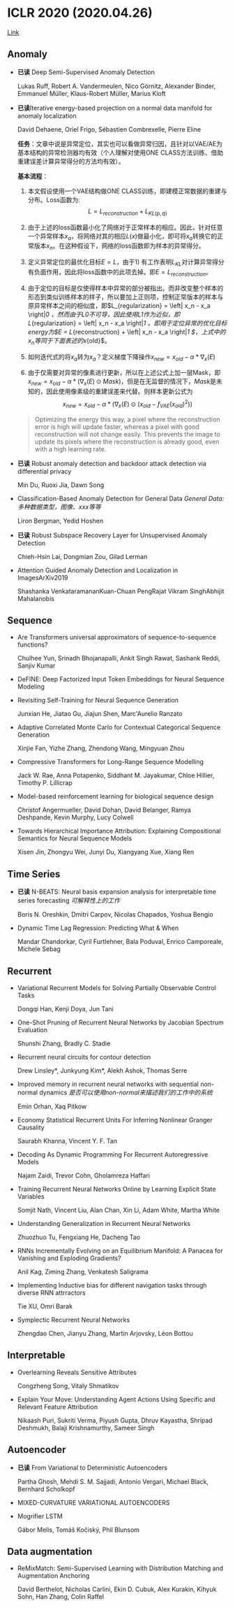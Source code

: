 <script type="text/x-mathjax-config">
  MathJax.Hub.Config({
    tex2jax: {
      inlineMath: [ ['$','$'], ["\\(","\\)"] ],
      processEscapes: true
    }
  });
</script>

<script src="https://cdn.mathjax.org/mathjax/latest/MathJax.js?config=TeX-AMS-MML_HTMLorMML" type="text/javascript"></script>

# ICLR 2020 (2020.04.26)
[Link](https://openreview.net/group?id=ICLR.cc/2020/Conference)

## Anomaly

+ **已读** Deep Semi-Supervised Anomaly Detection 

  Lukas Ruff, Robert A. Vandermeulen, Nico Görnitz, Alexander Binder, Emmanuel Müller, Klaus-Robert Müller, Marius Kloft

+ **已读**Iterative energy-based projection on a normal data manifold for anomaly localization 

  David Dehaene, Oriel Frigo, Sébastien Combrexelle, Pierre Eline
  
  **任务**：文章中说是异常定位，其实也可以看做异常归因，且针对以VAE/AE为基本结构的异常检测器均有效（个人理解对使用ONE CLASS方法训练、借助重建误差计算异常得分的方法均有效）。
  
  **基本流程**：
  
  1. 本文假设使用一个VAE结构做ONE CLASS训练，即建模正常数据的重建与分布。Loss函数为: $$L = L_{reconstruction} + L_{KL(p,q)}$$
  
  2. 由于上述的loss函数最小化了网络对于正常样本的相应。因此，针对任意一个异常样本$x_a$，将网络对其的相应$L(x)$做最小化，即可将$x_a$转换它的正常版本$x_n$。在这种假设下，网络的loss函数即为样本的异常得分。
  
  3. 定义异常定位的最优化目标$E = L$，由于1) 有工作表明$L_{KL}$对计算异常得分有负面作用，因此将loss函数中的此项去掉。即$E = L_{reconstruction}$。
  
  4. 由于定位的目标是仅使得样本中异常的部分被指出。而非改变整个样本的形态到类似训练样本的样子，所以要加上正则项，控制正常版本的样本与原异常样本之间的相似度，即$L_{regularization} = \left\| x_n - x_a \right\|_0 $，然而由于L0不可导，因此使用L1作为近似，即$L_{regularization} = \left\| x_n - x_a \right\|_1 $。即用于定位异常的优化目标energy为$$E = L_{reconstruction} + \left\| x_n - x_a \right\|_1 $$，上式中的x_n等同于下面表述的$x_{old}$。
  
  5. 如何迭代式的将$x_a$转为$x_a$？定义梯度下降操作$x_{new} = x_{old} - \alpha * \nabla _x (E)$
  
  6. 由于仅需要对异常的像素进行更新，所以在上述公式上加一层Mask，即$x_{new} = x_{old} - \alpha * (\nabla _x (E) \odot Mask)$，但是在无监督的情况下，$Mask$是未知的，因此使用像素级的重建误差来代替。则样本更新公式为$$x_{new} = x_{old} - \alpha * (\nabla _x (E) \odot (x_{old} - f_{VAE}(x_{old})^2))$$
  
    > Optimizing the energy this way, a pixel where the reconstruction error is high will update faster, whereas a pixel with good reconstruction
    > will not change easily. This prevents the image to update its pixels where the reconstruction is already good, even with a high learning rate.

+ **已读** Robust anomaly detection and backdoor attack detection via differential privacy 

  Min Du, Ruoxi Jia, Dawn Song

+ Classification-Based Anomaly Detection for General Data *General Data: 多种数据类型，图像、xxx等等*

  Liron Bergman, Yedid Hoshen 

+ **已读** Robust Subspace Recovery Layer for Unsupervised Anomaly Detection

  Chieh-Hsin Lai, Dongmian Zou, Gilad Lerman

+ Attention Guided Anomaly Detection and Localization in ImagesArXiv2019

  Shashanka VenkataramananKuan-Chuan PengRajat Vikram SinghAbhijit Mahalanobis

## Sequence

+ Are Transformers universal approximators of sequence-to-sequence functions? 

  Chulhee Yun, Srinadh Bhojanapalli, Ankit Singh Rawat, Sashank Reddi, Sanjiv Kumar

+ DeFINE: Deep Factorized Input Token Embeddings for Neural Sequence Modeling 

+ Revisiting Self-Training for Neural Sequence Generation 

  Junxian He, Jiatao Gu, Jiajun Shen, Marc'Aurelio Ranzato

+ Adaptive Correlated Monte Carlo for Contextual Categorical Sequence Generation 

  Xinjie Fan, Yizhe Zhang, Zhendong Wang, Mingyuan Zhou

+ Compressive Transformers for Long-Range Sequence Modelling 

  Jack W. Rae, Anna Potapenko, Siddhant M. Jayakumar, Chloe Hillier, Timothy P. Lillicrap

+ Model-based reinforcement learning for biological sequence design 

  Christof Angermueller, David Dohan, David Belanger, Ramya Deshpande, Kevin Murphy, Lucy Colwell

+ Towards Hierarchical Importance Attribution: Explaining Compositional Semantics for Neural Sequence Models 

  Xisen Jin, Zhongyu Wei, Junyi Du, Xiangyang Xue, Xiang Ren

## Time Series

+ **已读** N-BEATS: Neural basis expansion analysis for interpretable time series forecasting *可解释性上的工作*

  Boris N. Oreshkin, Dmitri Carpov, Nicolas Chapados, Yoshua Bengio

+ Dynamic Time Lag Regression: Predicting What & When 

  Mandar Chandorkar, Cyril Furtlehner, Bala Poduval, Enrico Camporeale, Michele Sebag

## Recurrent

+ Variational Recurrent Models for Solving Partially Observable Control Tasks 

  Dongqi Han, Kenji Doya, Jun Tani

+ One-Shot Pruning of Recurrent Neural Networks by Jacobian Spectrum Evaluation 

  Shunshi Zhang, Bradly C. Stadie

+ Recurrent neural circuits for contour detection 

  Drew Linsley*, Junkyung Kim*, Alekh Ashok, Thomas Serre

+ Improved memory in recurrent neural networks with sequential non-normal dynamics *是否可以使用non-normal来描述我们的工作中的系统*

  Emin Orhan, Xaq Pitkow

+ Economy Statistical Recurrent Units For Inferring Nonlinear Granger Causality 

  Saurabh Khanna, Vincent Y. F. Tan

+ Decoding As Dynamic Programming For Recurrent Autoregressive Models 

  Najam Zaidi, Trevor Cohn, Gholamreza Haffari

+ Training Recurrent Neural Networks Online by Learning Explicit State Variables 

  Somjit Nath, Vincent Liu, Alan Chan, Xin Li, Adam White, Martha White

+ Understanding Generalization in Recurrent Neural Networks 

  Zhuozhuo Tu, Fengxiang He, Dacheng Tao

+ RNNs Incrementally Evolving on an Equilibrium Manifold: A Panacea for Vanishing and Exploding Gradients? 

  Anil Kag, Ziming Zhang, Venkatesh Saligrama 

+ Implementing Inductive bias for different navigation tasks through diverse RNN attrractors 

  Tie XU, Omri Barak

+ Symplectic Recurrent Neural Networks 

  Zhengdao Chen, Jianyu Zhang, Martin Arjovsky, Léon Bottou

## Interpretable

+ Overlearning Reveals Sensitive Attributes 

  Congzheng Song, Vitaly Shmatikov
  
+ Explain Your Move: Understanding Agent Actions Using Specific and Relevant Feature Attribution 

  Nikaash Puri, Sukriti Verma, Piyush Gupta, Dhruv Kayastha, Shripad Deshmukh, Balaji Krishnamurthy, Sameer Singh

## Autoencoder

+ **已读** From Variational to Deterministic Autoencoders

  Partha Ghosh, Mehdi S. M. Sajjadi, Antonio Vergari, Michael Black, Bernhard Scholkopf

+ MIXED-CURVATURE VARIATIONAL AUTOENCODERS

+ Mogrifier LSTM 

  Gábor Melis, Tomáš Kočiský, Phil Blunsom


## Data augmentation

+ ReMixMatch: Semi-Supervised Learning with Distribution Matching and Augmentation Anchoring 

  David Berthelot, Nicholas Carlini, Ekin D. Cubuk, Alex Kurakin, Kihyuk Sohn, Han Zhang, Colin Raffel

